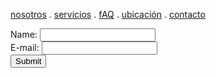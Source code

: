 [nosotros](./nosotros.md) . [servicios](./servicios.md) . [fAQ](./FAQ.md) . [ubicación](./ubicacion.md) . [contacto](./contacto.md)

<form action="https://formspree.io/f/mwkynoyq de formspree.io" method="post">
Name: <input type="text" name="name"><br>
E-mail: <input type="text" name="email"><br>
<input type="submit">
</form>

